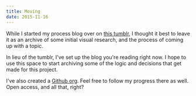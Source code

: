 ```yaml
---
title: Moving
date: 2015-11-16
---
```


While I started my process blog over on [this tumblr](rosszurowskiworkshop.tumblr.com), I thought it best to leave it as an archive of some initial visual research, and the process of coming up with a topic.

In lieu of the tumblr, I've set up the blog you're reading right now. I hope to use this space to start archiving some of the logic and decisions that get made for this project.

I've also created a [Github org](https://github.com/polysoph). Feel free to follow my progress there as well. Open access, and all that, right?

